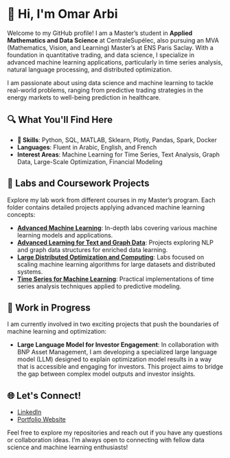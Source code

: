 # 👋 Hi, I'm Omar Arbi

Welcome to my GitHub profile! I am a Master’s student in **Applied Mathematics and Data Science** at CentraleSupélec, also pursuing an MVA (Mathematics, Vision, and Learning) Master’s at ENS Paris Saclay. With a foundation in quantitative trading, and data science, I specialize in advanced machine learning applications, particularly in time series analysis, natural language processing, and distributed optimization.

I am passionate about using data science and machine learning to tackle real-world problems, ranging from predictive trading strategies in the energy markets to well-being prediction in healthcare.

## 🔍 What You'll Find Here

- **🔧 Skills**: Python, SQL, MATLAB, Sklearn, Plotly, Pandas, Spark, Docker
- **Languages**: Fluent in Arabic, English, and French
- **Interest Areas**: Machine Learning for Time Series, Text Analysis, Graph Data, Large-Scale Optimization, Financial Modeling

## 📂 Labs and Coursework Projects

Explore my lab work from different courses in my Master’s program. Each folder contains detailed projects applying advanced machine learning concepts:

- [**Advanced Machine Learning**](https://github.com/Omar-Ar1/Advanced-Machine-Learning): In-depth labs covering various machine learning models and applications.
- [**Advanced Learning for Text and Graph Data**](https://github.com/Omar-Ar1/Advanced-Learning-Text-Graph): Projects exploring NLP and graph data structures for enriched data learning.
- [**Large Distributed Optimization and Computing**](https://github.com/Omar-Ar1/Distributed-Optimization): Labs focused on scaling machine learning algorithms for large datasets and distributed systems.
- [**Time Series for Machine Learning**](https://github.com/Omar-Ar1/Time-Series-ML): Practical implementations of time series analysis techniques applied to predictive modeling.


## 🚧 Work in Progress

I am currently involved in two exciting projects that push the boundaries of machine learning and optimization:

- **Large Language Model for Investor Engagement**: In collaboration with BNP Asset Management, I am developing a specialized large language model (LLM) designed to explain optimization model results in a way that is accessible and engaging for investors. This project aims to bridge the gap between complex model outputs and investor insights.
  


## 🌐 Let's Connect!

- [LinkedIn](https://www.linkedin.com/in/omararbi)
- [Portfolio Website](https://github.com/Omar-Ar1)

Feel free to explore my repositories and reach out if you have any questions or collaboration ideas. I’m always open to connecting with fellow data science and machine learning enthusiasts!

<!--
**Omar-Ar1/Omar-Ar1** is a ✨ _special_ ✨ repository because its `README.md` (this file) appears on your GitHub profile.

Here are some ideas to get you started:

- 🔭 I’m currently working on ...
- 🌱 I’m currently learning ...
- 👯 I’m looking to collaborate on ...
- 🤔 I’m looking for help with ...
- 💬 Ask me about ...
- 📫 How to reach me: ...
- 😄 Pronouns: ...
- ⚡ Fun fact: ...
-->
